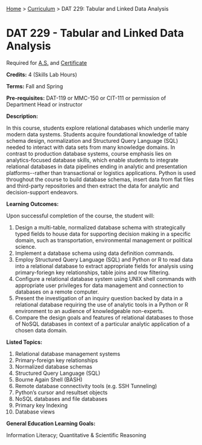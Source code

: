 [Home](../) > [Curriculum](index.html) > DAT 229: Tabular and Linked Data Analysis

# DAT 229 - Tabular and Linked Data Analysis 

Required for [A.S.](as_curriculum.md) and [Certificate](cert_curriculum.md)

**Credits:** 4 (Skills Lab Hours)

**Terms:** Fall and Spring

**Pre-requisites:** DAT-119 or MMC-150 or CIT-111 or permission of Department Head or instructor

**Description:**

In this course, students explore relational databases which underlie many modern data systems. Students acquire foundational knowledge of table schema design, normalization and Structured Query Language (SQL) needed to interact with data sets from many knowledge domains. In contrast to production database systems, course emphasis lies on analytics-focused database skills, which enable students to integrate relational databases in data pipelines ending in analytic and presentation platforms--rather than transactional or logistics applications. Python is used throughout the course to build database schemas, insert data from flat files and third-party repositories and then extract the data for analytic and decision-support endeavors.                          


**Learning Outcomes:**

Upon successful completion of the course, the student will:

1. Design a multi-table, normalized database schema with strategically typed fields to house data for supporting decision making in a specific domain, such as transportation, environmental management or political science.
2. Implement a database schema using data definition commands.
3. Employ Structured Query Language (SQL) and Python or R to read data into a relational database to extract appropriate fields for analysis using primary-foriegn key relationships, table joins and row filtering.
4. Configure a relational database system using UNIX shell commands with appropriate user privileges for data management and connection to databases on a remote computer.
5. Present the investigation of an inquiry question backed by data in a relational database requiring the use of analytic tools in a Python or R environment to an audience of knowledgeable non-experts.
6. Compare the design goals and features of relational databases to those of NoSQL databases in context of a particular analytic application of a chosen data domain.
                              

**Listed Topics:**

1. Relational database management systems
2. Primary-foreign key relationships
3. Normalized database schemas
4. Structured Query Language (SQL)
5. Bourne Again Shell (BASH)
6. Remote database connectivity tools (e.g. SSH Tunneling)
7. Python’s cursor and resultset objects
8. NoSQL databases and file databases
9. Primary key Indexing
10. Database views                          


**General Education Learning Goals:**

Information Literacy; Quantitative & Scientific Reasoning